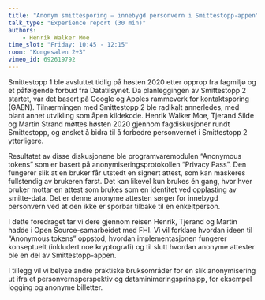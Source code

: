```yaml
---
title: "Anonym smittesporing – innebygd personvern i Smittestopp-appen"
talk_type: "Experience report (30 min)"
authors:
    - Henrik Walker Moe
time_slot: "Friday: 10:45 - 12:15"
room: "Kongesalen 2+3"
vimeo_id: 692619792
---
```

Smittestopp 1 ble avsluttet tidlig på høsten 2020 etter opprop fra fagmiljø og et påfølgende forbud fra Datatilsynet. Da planleggingen av Smittestopp 2 startet, var det basert på Google og Apples rammeverk for kontaktsporing (GAEN). Tilnærmingen med Smittestopp 2 ble radikalt annerledes, med blant annet utvikling som åpen kildekode. Henrik Walker Moe, Tjerand Silde og Martin Strand møttes høsten 2020 gjennom fagdiskusjoner rundt Smittestopp, og ønsket å bidra til å forbedre personvernet i Smittestopp 2 ytterligere.

Resultatet av disse diskusjonene ble programvaremodulen “Anonymous tokens” som er basert på anonymiseringsprotokollen “Privacy Pass”. Den fungerer slik at en bruker får utstedt en signert attest, som kan maskeres fullstendig av brukeren først. Det kan likevel kun brukes én gang, hvor hver bruker mottar en attest som brukes som en identitet ved opplasting av smitte-data. Det er denne anonyme attesten sørger for innebygd personvern ved at den ikke er sporbar tilbake til en enkeltperson.

I dette foredraget tar vi dere gjennom reisen Henrik, Tjerand og Martin hadde i Open Source-samarbeidet med FHI. Vi vil forklare hvordan ideen til “Anonymous tokens” oppstod, hvordan implementasjonen fungerer konseptuelt (inkludert noe kryptografi) og til slutt hvordan anonyme attester ble en del av Smittestopp-appen.

I tillegg vil vi belyse andre praktiske bruksområder for en slik anonymisering ut ifra et personvernsperspektiv og dataminimeringsprinsipp, for eksempel logging og anonyme billetter.
